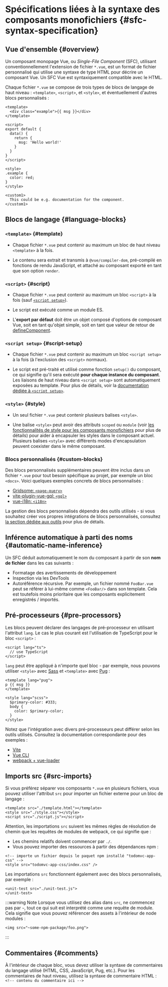# Spécifications liées à la syntaxe des composants monofichiers {#sfc-syntax-specification}

## Vue d'ensemble {#overview}

Un composant monopage Vue, ou _Single-File Component_ (SFC), utilisant conventionnellement l'extension de fichier `*.vue`, est un format de fichier personnalisé qui utilise une syntaxe de type HTML pour décrire un composant Vue. Un SFC Vue est syntaxiquement compatible avec le HTML.

Chaque fichier `*.vue` se compose de trois types de blocs de langage de haut niveau : `<template>`, `<script>`, et `<style>`, et éventuellement d'autres blocs personnalisés :

```vue
<template>
  <div class="example">{{ msg }}</div>
</template>

<script>
export default {
  data() {
    return {
      msg: 'Hello world!'
    }
  }
}
</script>

<style>
.example {
  color: red;
}
</style>

<custom1>
  This could be e.g. documentation for the component.
</custom1>
```

## Blocs de langage {#language-blocks}

### `<template>` {#template}

- Chaque fichier `*.vue` peut contenir au maximum un bloc de haut niveau `<template>` à la fois.

- Le contenu sera extrait et transmis à `@vue/compiler-dom`, pré-compilé en fonctions de rendu JavaScript, et attaché au composant exporté en tant que son option `render`.

### `<script>` {#script}

- Chaque fichier `*.vue` peut contenir au maximum un bloc `<script>` à la fois (sauf [`<script setup>`](/api/sfc-script-setup)).

- Le script est exécuté comme un module ES.

- L'**export par défaut** doit être un objet composé d'options de composant Vue, soit en tant qu'objet simple, soit en tant que valeur de retour de [defineComponent](/api/general#definecomponent).

### `<script setup>` {#script-setup}

- Chaque fichier `*.vue` peut contenir au maximum un bloc `<script setup>` à la fois (à l'exclusion des `<script>` normaux).

- Le script est pré-traité et utilisé comme fonction `setup()` du composant, ce qui signifie qu'il sera exécuté **pour chaque instance du composant**. Les liaisons de haut niveau dans `<script setup>` sont automatiquement exposées au template. Pour plus de détails, voir la [documentation dédiée à `<script setup>`](/api/sfc-script-setup).

### `<style>` {#style}

- Un seul fichier `*.vue` peut contenir plusieurs balises `<style>`.

- Une balise `<style>` peut avoir des attributs `scoped` ou `module` (voir [les fonctionnalités de style pour les composants monofichiers](/api/sfc-css-features) pour plus de détails) pour aider à encapsuler les styles dans le composant actuel. Plusieurs balises `<style>` avec différents modes d'encapsulation peuvent coexister dans le même composant.

### Blocs personnalisés {#custom-blocks}

Des blocs personnalisés supplémentaires peuvent être inclus dans un fichier `*.vue` pour tout besoin spécifique au projet, par exemple un bloc `<docs>`. Voici quelques exemples concrets de blocs personnalisés :

- [Gridsome: `<page-query>`](https://gridsome.org/docs/querying-data/)
- [vite-plugin-vue-gql: `<gql>`](https://github.com/wheatjs/vite-plugin-vue-gql)
- [vue-i18n: `<i18n>`](https://github.com/intlify/bundle-tools/tree/main/packages/unplugin-vue-i18n#i18n-custom-block)

La gestion des blocs personnalisés dépendra des outils utilisés - si vous souhaitez créer vos propres intégrations de blocs personnalisés, consultez [la section dédiée aux outils](/guide/scaling-up/tooling#sfc-custom-block-integrations) pour plus de détails.

## Inférence automatique à parti des noms {#automatic-name-inference}

Un SFC déduit automatiquement le nom du composant à partir de son **nom de fichier** dans les cas suivants :

- Formatage des avertissements de développement
- Inspection via les DevTools
- Autoréférence récursive. Par exemple, un fichier nommé `FooBar.vue` peut se référer à lui-même comme `<FooBar/>` dans son template. Cela est toutefois moins prioritaire que les composants explicitement enregistrés / importés.

## Pré-processeurs {#pre-processors}

Les blocs peuvent déclarer des langages de pré-processeur en utilisant l'attribut `lang`. Le cas le plus courant est l'utilisation de TypeScript pour le bloc `<script>` :

```vue-html
<script lang="ts">
  // use TypeScript
</script>
```

`lang` peut être appliqué à n'importe quel bloc - par exemple, nous pouvons utiliser `<style>` avec [Sass](https://sass-lang.com/) et `<template>` avec [Pug](https://pugjs.org/api/getting-started.html) :

```vue-html
<template lang="pug">
p {{ msg }}
</template>

<style lang="scss">
  $primary-color: #333;
  body {
    color: $primary-color;
  }
</style>
```

Notez que l'intégration avec divers pré-processeurs peut différer selon les outils utilisés. Consultez la documentation correspondante pour des exemples :

- [Vite](https://vitejs.dev/guide/features.html#css-pre-processors)
- [Vue CLI](https://cli.vuejs.org/guide/css.html#pre-processors)
- [webpack + vue-loader](https://vue-loader.vuejs.org/guide/pre-processors.html#using-pre-processors)

## Imports src {#src-imports}

Si vous préférez séparer vos composants `*.vue` en plusieurs fichiers, vous pouvez utiliser l'attribut `src` pour importer un fichier externe pour un bloc de langage :

```vue
<template src="./template.html"></template>
<style src="./style.css"></style>
<script src="./script.js"></script>
```

Attention, les importations `src` suivent les mêmes règles de résolution de chemin que les requêtes de modules de webpack, ce qui signifie que :

- Les chemins relatifs doivent commencer par `./`.
- Vous pouvez importer des ressources à partir des dépendances npm :

```vue
<!-- importe un fichier depuis le paquet npm installé "todomvc-app-css" -->
<style src="todomvc-app-css/index.css" />
```

Les importations `src` fonctionnent également avec des blocs personnalisés, par exemple :

```vue
<unit-test src="./unit-test.js">
</unit-test>
```

:::warning Note
Lorsque vous utilisez des alias dans `src`, ne commencez pas par `~`, tout ce qui suit est interprété comme une requête de module. Cela signifie que vous pouvez référencer des assets à l'intérieur de node modules :
```vue
<img src="~some-npm-package/foo.png">
```
:::

## Commentaires {#comments}

À l'intérieur de chaque bloc, vous devez utiliser la syntaxe de commentaires du langage utilisé (HTML, CSS, JavaScript, Pug, etc.). Pour les commentaires de haut niveau, utilisez la syntaxe de commentaire HTML : `<!-- contenu du commentaire ici -->`
